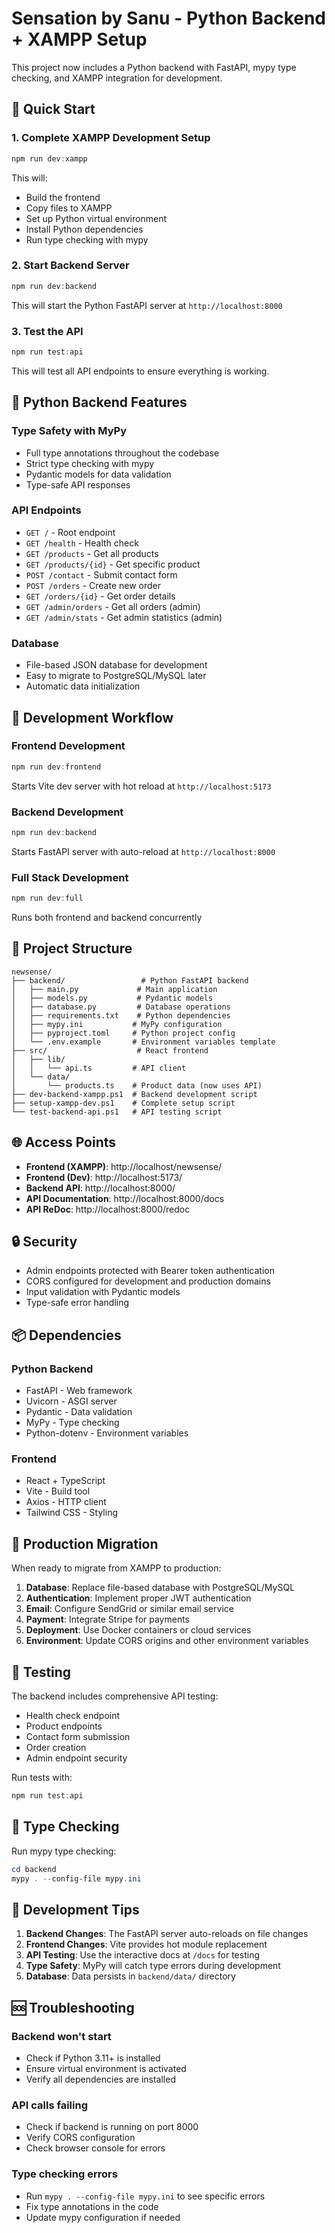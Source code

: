 # Sensation by Sanu - Python Backend + XAMPP Setup

This project now includes a Python backend with FastAPI, mypy type checking, and XAMPP integration for development.

## 🚀 Quick Start

### 1. Complete XAMPP Development Setup
```powershell
npm run dev:xampp
```
This will:
- Build the frontend
- Copy files to XAMPP
- Set up Python virtual environment
- Install Python dependencies
- Run type checking with mypy

### 2. Start Backend Server
```powershell
npm run dev:backend
```
This will start the Python FastAPI server at `http://localhost:8000`

### 3. Test the API
```powershell
npm run test:api
```
This will test all API endpoints to ensure everything is working.

## 🐍 Python Backend Features

### Type Safety with MyPy
- Full type annotations throughout the codebase
- Strict type checking with mypy
- Pydantic models for data validation
- Type-safe API responses

### API Endpoints
- `GET /` - Root endpoint
- `GET /health` - Health check
- `GET /products` - Get all products
- `GET /products/{id}` - Get specific product
- `POST /contact` - Submit contact form
- `POST /orders` - Create new order
- `GET /orders/{id}` - Get order details
- `GET /admin/orders` - Get all orders (admin)
- `GET /admin/stats` - Get admin statistics (admin)

### Database
- File-based JSON database for development
- Easy to migrate to PostgreSQL/MySQL later
- Automatic data initialization

## 🔧 Development Workflow

### Frontend Development
```powershell
npm run dev:frontend
```
Starts Vite dev server with hot reload at `http://localhost:5173`

### Backend Development
```powershell
npm run dev:backend
```
Starts FastAPI server with auto-reload at `http://localhost:8000`

### Full Stack Development
```powershell
npm run dev:full
```
Runs both frontend and backend concurrently

## 📁 Project Structure

```
newsense/
├── backend/                 # Python FastAPI backend
│   ├── main.py             # Main application
│   ├── models.py           # Pydantic models
│   ├── database.py         # Database operations
│   ├── requirements.txt    # Python dependencies
│   ├── mypy.ini           # MyPy configuration
│   ├── pyproject.toml     # Python project config
│   └── .env.example       # Environment variables template
├── src/                    # React frontend
│   ├── lib/
│   │   └── api.ts         # API client
│   └── data/
│       └── products.ts    # Product data (now uses API)
├── dev-backend-xampp.ps1  # Backend development script
├── setup-xampp-dev.ps1    # Complete setup script
└── test-backend-api.ps1   # API testing script
```

## 🌐 Access Points

- **Frontend (XAMPP)**: http://localhost/newsense/
- **Frontend (Dev)**: http://localhost:5173/
- **Backend API**: http://localhost:8000/
- **API Documentation**: http://localhost:8000/docs
- **API ReDoc**: http://localhost:8000/redoc

## 🔒 Security

- Admin endpoints protected with Bearer token authentication
- CORS configured for development and production domains
- Input validation with Pydantic models
- Type-safe error handling

## 📦 Dependencies

### Python Backend
- FastAPI - Web framework
- Uvicorn - ASGI server
- Pydantic - Data validation
- MyPy - Type checking
- Python-dotenv - Environment variables

### Frontend
- React + TypeScript
- Vite - Build tool
- Axios - HTTP client
- Tailwind CSS - Styling

## 🚀 Production Migration

When ready to migrate from XAMPP to production:

1. **Database**: Replace file-based database with PostgreSQL/MySQL
2. **Authentication**: Implement proper JWT authentication
3. **Email**: Configure SendGrid or similar email service
4. **Payment**: Integrate Stripe for payments
5. **Deployment**: Use Docker containers or cloud services
6. **Environment**: Update CORS origins and other environment variables

## 🧪 Testing

The backend includes comprehensive API testing:
- Health check endpoint
- Product endpoints
- Contact form submission
- Order creation
- Admin endpoint security

Run tests with:
```powershell
npm run test:api
```

## 📝 Type Checking

Run mypy type checking:
```powershell
cd backend
mypy . --config-file mypy.ini
```

## 🔄 Development Tips

1. **Backend Changes**: The FastAPI server auto-reloads on file changes
2. **Frontend Changes**: Vite provides hot module replacement
3. **API Testing**: Use the interactive docs at `/docs` for testing
4. **Type Safety**: MyPy will catch type errors during development
5. **Database**: Data persists in `backend/data/` directory

## 🆘 Troubleshooting

### Backend won't start
- Check if Python 3.11+ is installed
- Ensure virtual environment is activated
- Verify all dependencies are installed

### API calls failing
- Check if backend is running on port 8000
- Verify CORS configuration
- Check browser console for errors

### Type checking errors
- Run `mypy . --config-file mypy.ini` to see specific errors
- Fix type annotations in the code
- Update mypy configuration if needed
